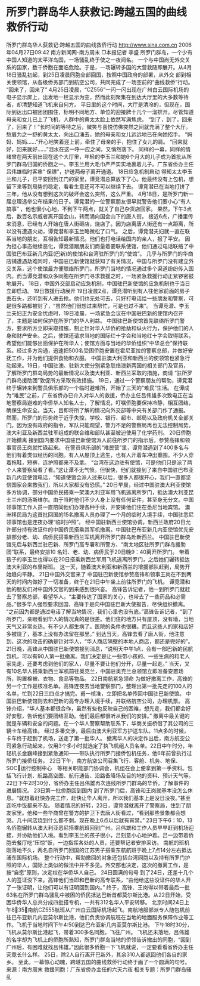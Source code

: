 # 所罗门群岛华人获救记:跨越五国的曲线救侨行动

所罗门群岛华人获救记:跨越五国的曲线救侨行动
http://www.sina.com.cn 2006年04月27日09:42 南方新闻网-南方周末
□本报记者 李盛
所罗门群岛，一个少有中国人知道的太平洋岛国，一场骚乱终于使之一夜闻名。
一个与中国尚无外交关系的国家，数千侨胞在面临危险。于是，一场辗转多国的大营救随即展开。从4月18日骚乱初起，到25日凌晨同胞全部回国，按照中国政府的部署，从外交
部到相关使领馆，从各级侨务部门到航空公司，共同完成了一场空前的“曲线救侨”行动。
“回来了，回来了”
4月25日凌晨，“CZ556”一闪一闪出现在广州白云国际机场的电子显示屏上，出发地一栏显示为空，然而此刻聚集在到达大厅里的大多数等待者，却清楚知道飞机来自何方。
平日里的这个时间，大厅是清冷的，但现在，国际到达出口被团团围住，标明不同地方、单位的迎接牌十几个一溜排开。尽管知道母亲和女儿已上了飞机，人群中的黄太太脸上依然写满焦虑。
“到了，到了，回来了，回来了！”长时间的等待之后，微笑与喜悦仿佛突然之间就充满了整个大厅。愁眉为之一舒的黄太太，向出口涌去，她的母亲和女儿远远地已在向她招手。
“妈妈、妈妈……”开心地笑着迎上前，牵住了母亲的手，抱住了女儿的肩。
“回来就好，回来就好……”泪水在这一呼一应之间，又悄然落下。
同样的一幕，同样的情绪曾在两天前出现在这个大厅里，年轻的李玉兰和她6个月大的儿子成为首批从所罗门群岛归国的侨胞之一。李玉兰用大毛巾严严实实地裹着儿子。广东省侨办主任吕伟雄临时客串“
保镖”，护送两母子离开通道。
18日应急机制启动
得知太太李玉兰和儿子，已平安回到江门的家里，谭竞潜总算放下了心。他最终没有上包机，想留下来等到局势的稳定，看看生意还可不可以继续下去。
谭竞潜已在当地打拼了三年，他从没有想到这次的破坏会这么突然，这么严重。
4月18日，是所罗门新一届总理选举公布结果的日子。谭竞潜的一位警察朋友很早就警告他们要小心“有人搞事” ，他也很小心地，不到下午两点，就关了自己杂货店回家。
果然，下午3点后，数百名示威者离开国会山，转而涌向国会山下的唐人街。
接近6点，广播里传来消息，已经有人开始在唐人街砸店，烧店了。因为店离唐人街还有一点距离，所以没有遭遇火劫，谭竞潜和李玉兰略微松了口气。
之后，谭竞潜夫妇就一直在联系当地的朋友，互相告知最新情况。他们也打电话给国内的亲人，报了平安。
因为担心事态继续恶化，谭竞潜跟朋友们商量着要联系使馆，他们通过电话联络了中国驻巴布亚新几内亚(巴新)的使馆和台湾驻所罗门的“使馆”。
几乎与所罗门的华商店铺遭遇劫难同时，中国驻巴新使馆就获知了有关情况，中国与所罗门没有建立外交关系，这个使馆最方便联络所罗门。所罗门当地的情况通过多个渠道纷纷传入国内。而当谭竞潜和众多同胞在所罗门寻求救援之时，一场紧急救援行动正紧锣密鼓地展开。
18日，中国外交部启动应急机制，中国驻巴新使馆的应急机制也于当日立即启动。
19日救援行动展开
19日凌晨2点，谭竞潜听到有人往他家前面的房子丢石头，还听到有人进去抢。他们也无处可去，只好打电话给一些朋友和警察，可是很多路都被封了，“虽然他们很想过来帮忙，可是也过不来”。
当谭竞潜、李玉兰夫妇正为安全忧虑时，19日凌晨，一场紧急会议在中国驻巴新的使馆内召开了，主题是如何保护在所罗门的华人利益。
中国驻巴新使馆首先联络所罗门警方，要求所方立即采取措施，制止针对华人华侨的抢劫和纵火行为，保护他们的人身和财产安全。之后，使馆还请求当地的国际红十字会和当地红十字会取得联系，希望他们能够出面保护在所华人；使馆方面与当地的华侨组织“中华总会”保持联系。经过多方沟通，迅速把500名受困侨胞安置在霍尼亚拉的警察总部，并做好安抚工作，并为他们提供食物和衣服。
中国驻澳大利亚和新西兰的使领馆也紧急行动起来。19日，中国驻澳、驻新大使分别紧急联络澳新两国的相关部门及官员，了解所罗门群岛局势的最新情况以及澳大利亚、新西兰采取的措施，商请 “驻所罗门群岛援助团”敦促所方采取有效措施。
19日，通过一个警察朋友的帮助，谭竞潜终于辗转来到警员俱乐部的一个临时避难所，开始了三天的“难民”生活。
在谭成为“难民”之前，广东省侨办已介入对华人的救援，侨办主任吕伟雄多次致电正在当地警察局避难的华侨华人知名人士，了解情况，叮嘱侨胞要保持冷静，相互团结，确保生命安全。当天，吕即将所了解的情况向外交部等中央有关部门作了通报。
然而，所罗门的形势终于近乎失控，学校、银行、超市、邮局以及政府机关全部关门。因为没有政府的指令，军队只能观望，警力不足的警察局再也无法控制局势。澳大利亚及新西兰驻军组成的联合维和部队甚至被迫使用了化学药剂。
20日侨胞开始撤离
接到国内要求中国驻巴新使馆派人前往所罗门的指示后，参赞高锋和领事官员王岗就忙碌起来。
在警员俱乐部的“难民营”里，谭竞潜遇到了400多名与他们有着类似经历的同胞。有人从屋顶上逃生，也有人开着车冲出重围。不少人穿着拖鞋，短裤，连护照都来不及拿。
“台湾在这边驻有使馆，可是他们只是派了两个人来警察局看了看。”这让谭不无气愤。但很快，他们就接到了来自中国驻巴布亚新几内亚使馆电话，“知道使馆会派人过来以后，很多人都很开心，我们一直都坚信国家会来救我们，所以大家都没有恐慌。”
20日早晨，经过中国驻澳大利亚使馆多方协调，部分中国侨民搭乘一架澳大利亚军用飞机逃离所罗门，抵达澳大利亚昆士兰州的汤斯维尔。由于当时他们不少人身上没有任何证件，甚至身无分文。中国领事馆工作人员一直陪同他们办理各种手续，并安排他们住在悉尼当地宾馆。
澳洲移民局为这首批回国的15名撤离人员办理了一个月的临时入境手续，中国驻悉尼领事馆也是连夜办理“临时护照”。
经中国驻新西兰使馆协调，新西兰政府20日允许部分持有效证件的中国侨民搭乘其军机撤离。中国驻巴布亚新几内亚使馆优先安排部分老、幼、病侨民搭乘新西兰军机离开所罗门群岛赴新西兰。
中国驻巴新使馆先后与新西兰驻巴新、所罗门高专署和所警方、“南太地区驻所罗门群岛援助团”联系，最终安排10 名妇、老、幼、病侨民于20日晚9：40离开所罗门。
带着孩子的李玉兰也得以在20日搭乘新西兰军用飞机逃离所罗门，之后她们辗转抵达澳大利亚的布里斯班。
这一天，随着澳大利亚和新西兰的增援部队赶到，局势开始趋向平静。
21日中国外交官来了
中国驻巴新使馆参赞高锋和领事王岗在不到两天的时间内做好了一切准备，终于在21日中午坐上前往所罗门的飞机。
谭竞潜和他的朋友们对中国外交官的到来感到很兴奋。
高锋告诉记者，他一到所罗门就赶去了警察总部，看望华人。“主要传达了国家的关心，也带去了一些药品和必需品。”很多华人强烈要求回国，高锋于是向中国驻巴新大使报告，尽快组织撤离。
“之前因为都是通过电话了解当地情况，我们心里也没有底。”高锋告诉记者，“到了所罗门，亲眼看到华人的情况真的是很差。他们住的地方只有屋顶，没有墙，当地天气又非常炎热。有不少人都生病了。医院的条件也很糟。而且这些人的家和店好多被烧了，基本上没有办法留在那里。”
到达当天，高锋去看了唐人街，他注意到，这次的攻击的确是针对华人，“华人商店隔壁的本地人商店，都还是完好的”。
21日晚，高锋从中国驻巴新使馆接到消息，“说明天中午1点，会有一部巴新的民航包机，可以有90人第一批撤离。我们决定是让一些带小孩的、一些生病的和老人家先走，还要考虑到他们的家人，尽量不要让他们分开，尽量一起走。”
当天，又有10名华人搭乘新西兰军机前往奥克兰，中国驻奥克兰总领馆立即准备安置场所，购置棉被、衣物、食品等物品。
22日南航紧急领命
为做好撤离工作，高锋的另一个工作是核准名单。高锋连夜去当地警察部门，整理出第一批先走的100人的名单，忙到22日三四点才搞完。甫一核准，立即把名单传回中国驻巴新使馆。
中国驻巴新使馆则去和巴新的高专办理入境手续，并联络航空公司，办理机票。
高锋介绍，“华人基本都很合作，虽然有些也反映自己的困难，想先走，我们都会好好安慰，告诉他们要团结互助。他们最后都很听从我们的安排。”
撤离中最关键的就是车辆和安全的问题。在一个华人警察帮助联系下，华商关振桥借了其公司的三辆卡车给高锋。
经过多番交涉，最后由澳大利亚军方护送车队。11点多的时候，卡车终于赶到了机场，送走了第一批华人。
撤离华人的决定作出后，南方航空公司紧急行动起来，仅用3个多小时就选定了执飞机组人员名单。22日中午时分，年轻机长金巍峰接到紧急通知——带队执行所罗门接侨包机任务，他6年前曾执行过所罗门接侨任务。
22日下午，南方航空公司召集飞行、客舱、机务、地保、SOC运行控制中心　等相关职能部门协调会，机组在会上便拿到第一手资料。包括飞行计划、航路高空图、航行通告、沿路备降场及目的地的资料、预计天气等。
22日下午2时30分，省侨办主任吕伟雄再次连线所罗门群岛的华侨，了解事件的进展情况。
23日第一批侨胞回到国内
到了所罗门后，高锋和王岗就基本没怎么休息。“就想着赶快办完工作，赶快让华人离开，所以我们基本上是没日没夜。”甚至连吃中饭都来不及。
随着情况的好转，23日，谭竞潜就离开了警察局，住到了朋友家里。他和一些华商曾在警方的护卫下去唐人街看过，“看到那些景象都会想哭。几十间店烧到什么都不剩。现在晚上6点以后就有宵禁。”
23日下午6：10，13名侨胞辗转从澳大利亚悉尼搭乘航班回到广州。吕伟雄和工作人员早早赶到机场迎接，并协助他们入境。看到李玉兰的孩子很小，吕刻意小心地护着。吕一边带着侨胞去餐厅吃“压惊”饭，一边指挥各处的人员，还要帮记者安排采访。
南航的班机刚落地不久，两名自所罗门回国的江苏男子搭乘东航航班于晚上7点14分左右抵达浦东国际机场。
整个行动中，帮助撤回的对象还包括台湾同胞以及持有所罗门护照的华人，国际上类似的做法中并不多见。外交部也决定，这次的撤离工作，是按“自愿”原则，决定权在华侨华人自己。
24日圆满的句号
到了24日，还差十几个人的签证没下来。高锋他们当即和巴新的高专联系，“由他给这些没证件的华人开了一张证明，让他们可以有证明回到国内。”
终于，高锋、王岗得以带着最后一批63名在所罗门群岛骚乱中被困的侨民抵达巴新首都莫尔斯比港。从22日开始，受困华侨华人总共分成四批搭专机，一共有312名华人平安转移。
北京时间24日上午835，南航CZ555航班从广州白云国际机场起飞。南航地服部派专人随包机前往巴布亚新几内亚莫尔斯比港，他们负责协调航班在当地的地面服务保障作业等工作。飞机于当地时间下午4∶50到达巴布亚新几内亚莫尔斯比港。
下午18时30分，飞机从莫尔斯比港起飞，带着300多名同胞，飞往广州。
飞机还未落地，吕伟雄的名字却为飞机上的侨胞所熟知，所罗门群岛当地的侨领告诉撤出的同胞，“回到广州后，有困难就找吕伟雄。”因此很多侨胞一下飞机就说，一定要看看省侨办主任究竟长什么样。
25日，除2人自行离开巴新外，其余310人都返回他们各自的家乡。
至此，一幕惊心动魄，跨越五国的曲线救侨行动终于画了一个圆满的句号。 来源：南方周末
救援同胞：广东省侨办主任的六天六夜
相关专题：所罗门群岛骚乱 

